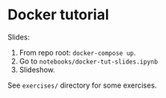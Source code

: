 # Docker tutorial

Slides:
1. From repo root: `docker-compose up`.
2. Go to `notebooks/docker-tut-slides.ipynb`
3. Slideshow.

See `exercises/` directory for some exercises.